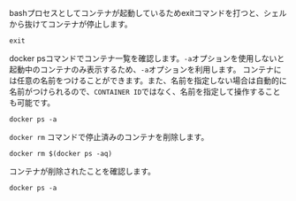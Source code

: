 bashプロセスとしてコンテナが起動しているためexitコマンドを打つと、シェルから抜けてコンテナが停止します。

```execute
exit
```

docker psコマンドでコンテナ一覧を確認します。```-a```オプションを使用しないと起動中のコンテナのみ表示するため、```-a```オプションを利用します。 コンテナには任意の名前をつけることができます。また、名前を指定しない場合は自動的に名前がつけられるので、```CONTAINER ID```ではなく、名前を指定して操作することも可能です。

```execute
docker ps -a
```

```docker rm``` コマンドで停止済みのコンテナを削除します。

```execute
docker rm $(docker ps -aq)
```

コンテナが削除されたことを確認します。

```execute
docker ps -a
```

